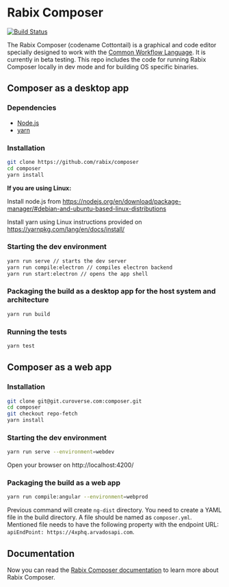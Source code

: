 
# Rabix Composer
[![Build Status](https://travis-ci.org/rabix/composer.svg?branch=master)](https://travis-ci.org/rabix/composer)


The Rabix Composer (codename Cottontail) is a graphical and code editor specially designed to work with the [Common Workflow Language](https://github.com/common-workflow-language/common-workflow-language). It is currently in beta testing. This repo includes the code for running Rabix Composer locally in dev mode and for building OS specific binaries.

## Composer as a desktop app

### Dependencies

- [Node.js](https://nodejs.org/en/)
- [yarn](https://yarnpkg.com/en/)

### Installation

```bash
git clone https://github.com/rabix/composer
cd composer
yarn install
```

**If you are using Linux:**

Install node.js from https://nodejs.org/en/download/package-manager/#debian-and-ubuntu-based-linux-distributions

Install yarn using Linux instructions provided on https://yarnpkg.com/lang/en/docs/install/

### Starting the dev environment
```bash
yarn run serve // starts the dev server
yarn run compile:electron // compiles electron backend
yarn run start:electron // opens the app shell
```

### Packaging the build as a desktop app for the host system and architecture
```bash
yarn run build
```

### Running the tests
```bash
yarn test
```

## Composer as a web app

### Installation

```bash
git clone git@git.curoverse.com:composer.git
cd composer
git checkout repo-fetch
yarn install
```

### Starting the dev environment

```bash
yarn run serve --environment=webdev
```
Open your browser on http://localhost:4200/

### Packaging the build as a web app

```bash
yarn run compile:angular --environment=webprod
```
Previous command will create `ng-dist` directory. You need to create a YAML file in the build directory. A file should be named as `composer.yml`. Mentioned file needs to have the following property with the endpoint URL: `apiEndPoint: https://4xphq.arvadosapi.com`.

## Documentation

Now you can read the [Rabix Composer documentation](https://github.com/rabix/composer/wiki) to learn more about Rabix Composer.

